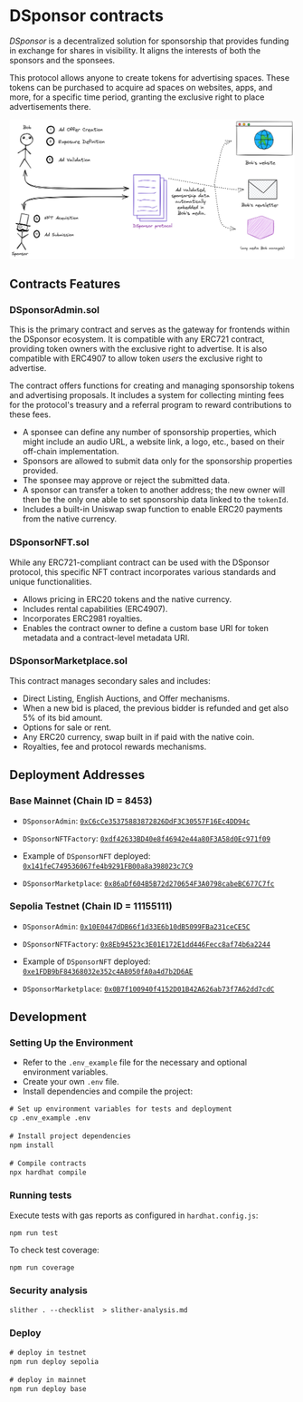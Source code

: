 # DSponsor contracts

*DSponsor* is a decentralized solution for sponsorship that provides funding in exchange for shares in visibility. It aligns the interests of both the sponsors and the sponsees.

This protocol allows anyone to create tokens for advertising spaces. These tokens can be purchased to acquire ad spaces on websites, apps, and more, for a specific time period, granting the exclusive right to place advertisements there.

![logo DSponsor](assets/schema%20dsponsor.png)

## Contracts Features

### DSponsorAdmin.sol

This is the primary contract and serves as the gateway for frontends within the DSponsor ecosystem. It is compatible with any ERC721 contract, providing token owners with the exclusive right to advertise. It is also compatible with ERC4907 to allow token *users* the exclusive right to advertise.

The contract offers functions for creating and managing sponsorship tokens and advertising proposals. It includes a system for collecting minting fees for the protocol's treasury and a referral program to reward contributions to these fees.

- A sponsee can define any number of sponsorship properties, which might include an audio URL, a website link, a logo, etc., based on their off-chain implementation.
- Sponsors are allowed to submit data only for the sponsorship properties provided.
- The sponsee may approve or reject the submitted data.
- A sponsor can transfer a token to another address; the new owner will then be the only one able to set sponsorship data linked to the `tokenId`.
- Includes a built-in Uniswap swap function to enable ERC20 payments from the native currency.

### DSponsorNFT.sol

While any ERC721-compliant contract can be used with the DSponsor protocol, this specific NFT contract incorporates various standards and unique functionalities.

- Allows pricing in ERC20 tokens and the native currency.
- Includes rental capabilities (ERC4907).
- Incorporates ERC2981 royalties.
- Enables the contract owner to define a custom base URI for token metadata and a contract-level metadata URI.

### DSponsorMarketplace.sol

This contract manages secondary sales and includes:

- Direct Listing, English Auctions, and Offer mechanisms.
- When a new bid is placed, the previous bidder is refunded and get also 5% of its bid amount.
- Options for sale or rent.
- Any ERC20 currency, swap built in if paid with the native coin.
- Royalties, fee and protocol rewards mechanisms.

## Deployment Addresses

### Base Mainnet (Chain ID = 8453)

- `DSponsorAdmin`: [`0xC6cCe35375883872826DdF3C30557F16Ec4DD94c`](https://basescan.org/address/0xC6cCe35375883872826DdF3C30557F16Ec4DD94c)

- `DSponsorNFTFactory`: [`0xdf42633BD40e8f46942e44a80F3A58d0Ec971f09`](https://basescan.org/address/0xdf42633BD40e8f46942e44a80F3A58d0Ec971f09)

- Example of `DSponsorNFT` deployed: [`0x141feC749536067fe4b9291FB00a8a398023c7C9`](https://basescan.org/address/0x141feC749536067fe4b9291FB00a8a398023c7C9)

- `DSponsorMarketplace`: [`0x86aDf604B5B72d270654F3A0798cabeBC677C7fc`](https://basescan.org/address/0x86aDf604B5B72d270654F3A0798cabeBC677C7fc)

### Sepolia Testnet (Chain ID = 11155111)

- `DSponsorAdmin`: [`0x10E0447dDB66f1d33E6b10dB5099FBa231ceCE5C`](https://sepolia.etherscan.io/address/0x10E0447dDB66f1d33E6b10dB5099FBa231ceCE5C)

- `DSponsorNFTFactory`: [`0x8Eb94523c3E01E172E1dd446Fecc8af74b6a2244`](https://sepolia.etherscan.io/address/0x8Eb94523c3E01E172E1dd446Fecc8af74b6a2244)

- Example of `DSponsorNFT` deployed: [`0xe1FDB9bF84368032e352c4A8050fA0a4d7b2D6AE`](https://sepolia.etherscan.io/address/0xe1FDB9bF84368032e352c4A8050fA0a4d7b2D6AE)

- `DSponsorMarketplace`: [`0x0B7f100940f4152D01B42A626ab73f7A62dd7cdC`](https://sepolia.etherscan.io/address/0x0B7f100940f4152D01B42A626ab73f7A62dd7cdC)

## Development

### Setting Up the Environment

- Refer to the `.env_example` file for the necessary and optional environment variables.
- Create your own `.env` file.
- Install dependencies and compile the project:

```shell
# Set up environment variables for tests and deployment
cp .env_example .env

# Install project dependencies
npm install

# Compile contracts
npx hardhat compile
```

### Running tests

Execute tests with gas reports as configured in `hardhat.config.js`:

```shell
npm run test 
```

To check test coverage:

```shell
npm run coverage
```

### Security analysis

```shell
slither . --checklist  > slither-analysis.md
```

### Deploy

```shell
# deploy in testnet
npm run deploy sepolia

# deploy in mainnet
npm run deploy base
```
